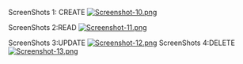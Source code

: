 ScreenShots 1: CREATE
[![Screenshot-10.png](https://i.postimg.cc/GpYV0J3g/Screenshot-10.png)](https://postimg.cc/67WYnZvC)

ScreenShots 2:READ
[![Screenshot-11.png](https://i.postimg.cc/Gmbx3FjS/Screenshot-11.png)](https://postimg.cc/Cz6qmfXj)

ScreenShots 3:UPDATE
[![Screenshot-12.png](https://i.postimg.cc/sDmZctpw/Screenshot-12.png)](https://postimg.cc/7fC6Ptt2)
ScreenShots 4:DELETE
[![Screenshot-13.png](https://i.postimg.cc/6qjt7LvL/Screenshot-13.png)](https://postimg.cc/vxVpknXc)
